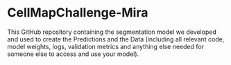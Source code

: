 # CellMapChallenge-Mira


This GitHub repository containing the segmentation model we developed and used to create the Predictions and the Data (including all relevant code, model weights, logs, validation metrics and anything else needed for someone else to access and use your model).
